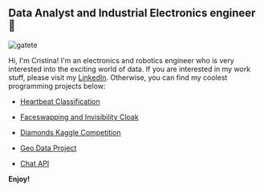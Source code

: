 ## Data Analyst and Industrial Electronics engineer 👋
![gatete](https://romporters.files.wordpress.com/2016/05/irisbuddies_bugsinthecode2b-2bcopy.png "programming cat")

Hi, I'm Cristina! I'm an electronics and robotics engineer who is very interested into the exciting world of data. If you are interested in my work stuff, please visit my [LinkedIn](https://www.linkedin.com/in/cristina-arenas/). Otherwise, you can find my coolest programming projects below:

* [Heartbeat Classification](https://github.com/crisarenas/Heartbeat_Classification)

* [Faceswapping and Invisibility Cloak](https://github.com/crisarenas/FaceSwap_InvisibilityCloak)

* [Diamonds Kaggle Competition](https://github.com/crisarenas/W7-Diamonds-Competition)

* [Geo Data Project](https://github.com/crisarenas/W4-GeoSpatial-Data-Project)

* [Chat API](https://github.com/crisarenas/W6-chat-API)

**Enjoy!**


